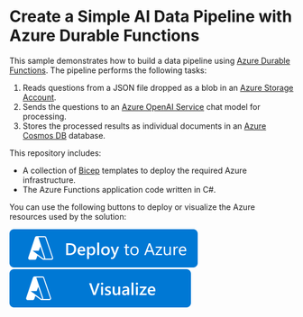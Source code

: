 # Create a Simple AI Data Pipeline with Azure Durable Functions

This sample demonstrates how to build a data pipeline using [Azure Durable Functions](https://learn.microsoft.com/azure/azure-functions/durable/durable-functions-overview). The pipeline performs the following tasks:

1. Reads questions from a JSON file dropped as a blob in an [Azure Storage Account](https://learn.microsoft.com/azure/storage/common/storage-account-overview).
2. Sends the questions to an [Azure OpenAI Service](https://learn.microsoft.com/azure/ai-services/openai/overview) chat model for processing.
3. Stores the processed results as individual documents in an [Azure Cosmos DB](https://learn.microsoft.com/azure/cosmos-db/introduction) database.

This repository includes:

- A collection of [Bicep](https://learn.microsoft.com/azure/azure-resource-manager/bicep/overview?tabs=bicep) templates to deploy the required Azure infrastructure.
- The Azure Functions application code written in C#.

You can use the following buttons to deploy or visualize the Azure resources used by the solution:

[![Deploy To Azure](https://raw.githubusercontent.com/Azure/azure-quickstart-templates/master/1-CONTRIBUTION-GUIDE/images/deploytoazure.svg?sanitize=true)](https://portal.azure.com/#create/Microsoft.Template/uri/https%3A%2F%2Fraw.githubusercontent.com%2FAzure%2Fdurable-functions-blob-openai-cosmosdb%2Fbicep%2Fazuredeploy.json)
[![Visualize](https://raw.githubusercontent.com/Azure/azure-quickstart-templates/master/1-CONTRIBUTION-GUIDE/images/visualizebutton.svg?sanitize=true)](http://armviz.io/#/?load=https%3A%2F%2Fraw.githubusercontent.com%2FAzure%2Fdurable-functions-blob-openai-cosmosdb%2Fbicep%2Fazuredeploy.json)


